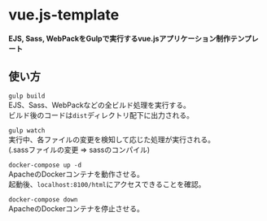# vue.js-template
**EJS, Sass, WebPackをGulpで実行するvue.jsアプリケーション制作テンプレート**  

## 使い方
`gulp build`  
EJS、Sass、WebPackなどの全ビルド処理を実行する。  
ビルド後のコードは`dist`ディレクトリ配下に出力される。  

`gulp watch`  
実行中、各ファイルの変更を検知して応じた処理が実行される。  
(.sassファイルの変更 => sassのコンパイル)

`docker-compose up -d`  
ApacheのDockerコンテナを動作させる。  
起動後、`localhost:8100/html`にアクセスできることを確認。  

`docker-compose down`  
ApacheのDockerコンテナを停止させる。  